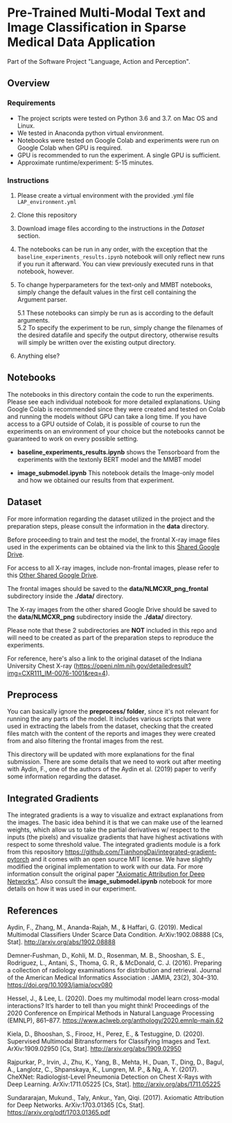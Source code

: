 # Pre-Trained Multi-Modal Text and Image Classification in Sparse Medical Data Application

Part of the Software Project "Language, Action and Perception".

## Overview


### Requirements

* The project scripts were tested on Python 3.6 and 3.7. on Mac OS and Linux.
* We tested in Anaconda python virtual environment.
* Notebooks were tested on Google Colab and experiments were run on Google Colab when GPU is required.
* GPU is recommended to run the experiment. A single GPU is sufficient.
* Approximate runtime/experiment: 5-15 minutes.

### Instructions

1. Please create a virtual environment with the provided .yml file `LAP_environment.yml` 
2. Clone this repository
3. Download image files according to the instructions in the *Dataset* section.
4. The notebooks can be run in any order, with the exception that the `baseline_experiments_results.ipynb` notebook will
only reflect new runs if you run it afterward. You can view previously executed runs in that notebook, however.
5. To change hyperparameters for the text-only and MMBT notebooks, simply change the default values in the first cell
containing the Argument parser.  
   
    5.1 These notebooks can simply be run as is according to the default arguments.  
    5.2 To specify the experiment to be run, simply change the filenames of the desired datafile and specify the output
   directory, otherwise results will simply be written over the existing output directory.
   
6. Anything else?


   
## Notebooks

The notebooks in this directory contain the code to run the experiments. Please see each individual notebook for
more detailed explanations. Using Google Colab is recommended since they were created and tested on Colab and running the models without GPU can take a long time. If you have access to a GPU outside of Colab, it is possible of course to run the experiments on an environment of your choice but the notebooks cannot be guaranteed to work on every possible setting.

* **baseline_experiments_results.ipynb** shows the Tensorboard from the experiments with the textonly BERT
model and the MMBT model
  
* **image_submodel.ipynb** This notebook details the Image-only model and how we obtained our results from that experiment.

## Dataset

For more information regarding the dataset utilized in the project and the
preparation steps, please consult the information in the **data** directory.  

Before proceeding to train and test the model, the frontal X-ray image files used in the 
experiments can be obtained via the link to this [Shared Google Drive](https://drive.google.com/drive/folders/1VmpB1kNLESDMGL5eoglMtlsgj32zkR9P?usp=sharing).

For access to all X-ray images, include non-frontal images, please refer to
this [Other Shared Google Drive](https://drive.google.com/drive/folders/1OP6aPLMF4ib2kTCTp9YeG0b6zVVorfKW?usp=sharing).


The frontal images should be saved to the **data/NLMCXR_png_frontal** subdirectory inside
the **./data/** directory.  

The X-ray images from the other shared Google Drive should be saved to the **data/NLMCXR_png** subdirectory inside
the **./data/** directory.  

Please note that these 2 subdirectories are **NOT** included in this repo and will need
to be created as part of the preparation steps to reproduce the experiments.

For reference, here's also a link to the original dataset of the Indiana University Chest X-ray (https://openi.nlm.nih.gov/detailedresult?img=CXR111_IM-0076-1001&req=4).

## Preprocess

You can basically ignore the **preprocess/ folder**, since it's not relevant for running the any parts of the model. 
It includes various scripts that were used in extracting the labels from the dataset, checking that the created files 
match with the content of the reports and images they were created from and also filtering the frontal images from the 
rest.  

This directory will be updated with more explanations for the final submission. There are some details that
we need to work out after meeting with Aydin, F., one of the authors of the Aydin et al. (2019) paper to verify some
information regarding the dataset. 

## Integrated Gradients

The integrated gradients is a way to visualize and extract explanations from the images. The basic idea behind it is that we can make use of the learned weights, which allow us to take the partial derivatives w/ respect to the inputs (the pixels) and visualize gradients that have highest activations with respect to some threshold value. The integrated gradients module is a fork from this repository <https://github.com/TianhongDai/integrated-gradient-pytorch> and it comes with an open source MIT license. We have slightly modified the original implementation to work with our data. For more information consult the original paper ["Axiomatic Attribution for Deep Networks"](https://arxiv.org/pdf/1703.01365.pdf). Also consult the **image_submodel.ipynb** notebook for more details on how it was used in our experiment.

## References

Aydin, F., Zhang, M., Ananda-Rajah, M., & Haffari, G. (2019). Medical Multimodal Classifiers Under Scarce Data Condition. ArXiv:1902.08888 [Cs,
Stat]. http://arxiv.org/abs/1902.08888

Demner-Fushman, D., Kohli, M. D., Rosenman, M. B., Shooshan, S. E., Rodriguez, L., Antani, S., Thoma, G. R., & McDonald, C. J. (2016). Preparing
a collection of radiology examinations for distribution and retrieval. Journal of the American Medical Informatics Association : JAMIA, 23(2),
304–310. https://doi.org/10.1093/jamia/ocv080

Hessel, J., & Lee, L. (2020). Does my multimodal model learn cross-modal interactions? It’s harder to tell than you might think! Proceedings of
the 2020 Conference on Empirical Methods in Natural Language Processing (EMNLP), 861–877.
https://www.aclweb.org/anthology/2020.emnlp-main.62

Kiela, D., Bhooshan, S., Firooz, H., Perez, E., & Testuggine, D. (2020). Supervised Multimodal Bitransformers for Classifying Images and Text.
ArXiv:1909.02950 [Cs, Stat]. http://arxiv.org/abs/1909.02950

Rajpurkar, P., Irvin, J., Zhu, K., Yang, B., Mehta, H., Duan, T., Ding, D., Bagul, A., Langlotz, C., Shpanskaya, K., Lungren, M. P., & Ng, A. Y. (2017).
CheXNet: Radiologist-Level Pneumonia Detection on Chest X-Rays with Deep Learning. ArXiv:1711.05225 [Cs, Stat]. http://arxiv.org/abs/1711.05225

Sundararajan, Mukund., Taly, Ankur., Yan, Qiqi. (2017). Axiomatic Attribution for Deep Networks. ArXiv:1703.01365 [Cs, Stat].
https://arxiv.org/pdf/1703.01365.pdf
